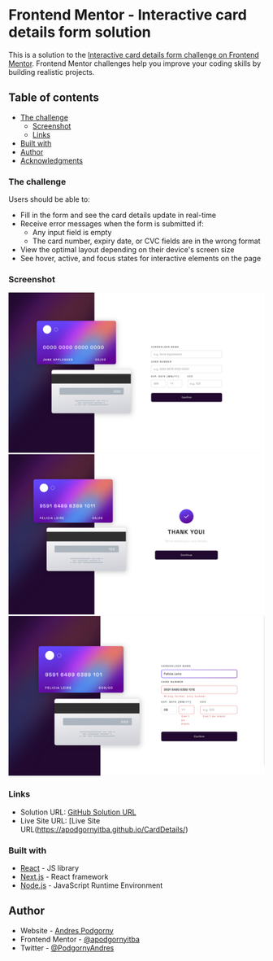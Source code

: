 # Frontend Mentor - Interactive card details form solution

This is a solution to
the [Interactive card details form challenge on Frontend Mentor](https://www.frontendmentor.io/challenges/interactive-card-details-form-XpS8cKZDWw).
Frontend Mentor challenges help you improve your coding skills by building realistic projects.

## Table of contents

- [The challenge](#the-challenge)
    - [Screenshot](#screenshot)
    - [Links](#links)
- [Built with](#built-with)
- [Author](#author)
- [Acknowledgments](#acknowledgments)

### The challenge

Users should be able to:

- Fill in the form and see the card details update in real-time
- Receive error messages when the form is submitted if:
    - Any input field is empty
    - The card number, expiry date, or CVC fields are in the wrong format
- View the optimal layout depending on their device's screen size
- See hover, active, and focus states for interactive elements on the page

### Screenshot

![Desktop Design](src/images/desktop-design.png)
![Complete State Desktop](src/images/complete-state-desktop.png)
![Active States](src/images/active-states.png)

### Links

- Solution URL: [GitHub Solution URL](https://github.com/apodgornyitba/CardDetails)
- Live Site URL: [Live Site URL(https://apodgornyitba.github.io/CardDetails/)

### Built with

- [React](https://reactjs.org/) - JS library
- [Next.js](https://nextjs.org/) - React framework
- [Node.js](https://nodejs.org/) - JavaScript Runtime Environment

## Author

- Website - [Andres Podgorny](https://github.com/apodgornyitba)
- Frontend Mentor - [@apodgornyitba](https://www.frontendmentor.io/profile/apodgornyitba)
- Twitter - [@PodgornyAndres](https://twitter.com/PodgornyAndres)
